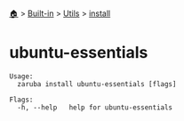 <!--startTocHeader-->
[🏠](../../../README.md) > [Built-in](../../README.md) > [Utils](../README.md) > [install](README.md)
# ubuntu-essentials
<!--endTocHeader-->

```
Usage:
  zaruba install ubuntu-essentials [flags]

Flags:
  -h, --help   help for ubuntu-essentials

```

<!--startTocSubtopic-->

<!--endTocSubtopic-->